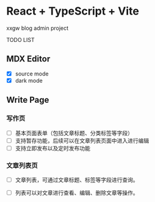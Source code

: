 # React + TypeScript + Vite

xxgw blog admin project


TODO LIST

## MDX Editor

* [x] source mode
* [x] dark mode
  
## Write Page

### 写作页
* [ ] 基本页面表单（包括文章标题、分类标签等字段）
* [ ] 支持暂存功能，后续可以在文章列表页面中进入进行编辑
* [ ] 支持立即发布以及定时发布功能

### 文章列表页
* [ ] 文章列表，可通过文章标题、标签等字段进行查询。
* [ ] 列表可以对文章进行查看、编辑、删除文章等操作。
   